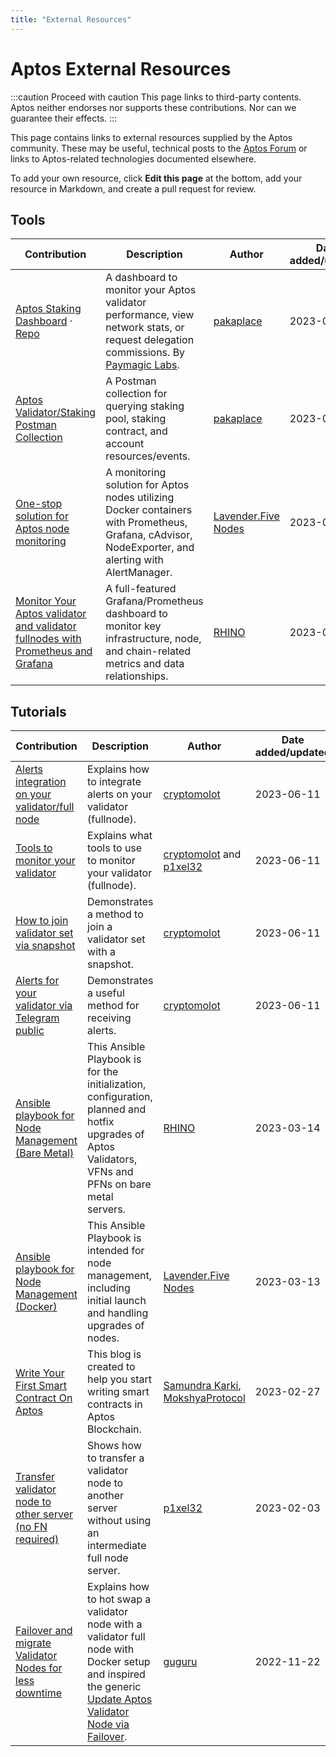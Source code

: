 ```yaml
---
title: "External Resources"
---
```


# Aptos External Resources

:::caution Proceed with caution
This page links to third-party contents. Aptos neither endorses nor supports these contributions. Nor can we guarantee their effects.
:::

This page contains links to external resources supplied by the Aptos community. These may be useful, technical posts to the [Aptos Forum](https://forum.aptoslabs.com/) or links to Aptos-related technologies documented elsewhere.

To add your own resource, click **Edit this page** at the bottom, add your resource in Markdown, and create a pull request for review.

## Tools

| Contribution                                                                                                                       | Description                                                                                                                                                | Author                                                 | Date added/updated |
| ---------------------------------------------------------------------------------------------------------------------------------- | ---------------------------------------------------------------------------------------------------------------------------------------------------------- | ------------------------------------------------------ | ------------------ |
| [Aptos Staking Dashboard](https://dashboard.stakeaptos.com) · [Repo](https://github.com/pakaplace/swtb-frontend/)                  | A dashboard to monitor your Aptos validator performance, view network stats, or request delegation commissions. By [Paymagic Labs](https://paymagic.xyz/). | [pakaplace](https://github.com/pakaplace/)             | 2023-03-10         |
| [Aptos Validator/Staking Postman Collection](https://github.com/pakaplace/aptos-validator-staking-postman)                         | A Postman collection for querying staking pool, staking contract, and account resources/events.                                                            | [pakaplace](https://github.com/pakaplace/)             | 2023-03-10         |
| [One-stop solution for Aptos node monitoring](https://github.com/LavenderFive/aptos-monitoring)                                    | A monitoring solution for Aptos nodes utilizing Docker containers with Prometheus, Grafana, cAdvisor, NodeExporter, and alerting with AlertManager.        | [Lavender.Five Nodes](https://github.com/LavenderFive) | 2023-03-10         |
| [Monitor Your Aptos validator and validator fullnodes with Prometheus and Grafana](https://github.com/RhinoStake/aptos_monitoring) | A full-featured Grafana/Prometheus dashboard to monitor key infrastructure, node, and chain-related metrics and data relationships.                        | [RHINO](https://rhinostake.com)                        | 2023-03-10         |

## Tutorials

| Contribution                                                                                                                                              | Description                                                                                                                                                                                                            | Author                                                                                                           | Date added/updated |
| --------------------------------------------------------------------------------------------------------------------------------------------------------- | ---------------------------------------------------------------------------------------------------------------------------------------------------------------------------------------------------------------------- | ---------------------------------------------------------------------------------------------------------------- | ------------------ |
| [Alerts integration on your validator/full node](https://forum.aptoslabs.com/t/alerts-integration-on-your-validator-full-node/196210)                     | Explains how to integrate alerts on your validator (fullnode).                                                                                                                                                         | [cryptomolot](https://forum.aptoslabs.com/u/unlimitedmolot)                                                      | 2023-06-11         |
| [Tools to monitor your validator](https://forum.aptoslabs.com/t/tools-to-monitore-your-validator/197163)                                                  | Explains what tools to use to monitor your validator (fullnode).                                                                                                                                                       | [cryptomolot](https://forum.aptoslabs.com/u/unlimitedmolot) and [p1xel32](https://forum.aptoslabs.com/u/p1xel32) | 2023-06-11         |
| [How to join validator set via snapshot](https://forum.aptoslabs.com/t/how-to-join-validator-set-via-snapshot/207568)                                     | Demonstrates a method to join a validator set with a snapshot.                                                                                                                                                         | [cryptomolot](https://forum.aptoslabs.com/u/unlimitedmolot)                                                      | 2023-06-11         |
| [Alerts for your validator via Telegram public](https://forum.aptoslabs.com/t/alerts-for-your-validator-via-telegram-public/201959)                       | Demonstrates a useful method for receiving alerts.                                                                                                                                                                     | [cryptomolot](https://forum.aptoslabs.com/u/unlimitedmolot)                                                      | 2023-06-11         |
| [Ansible playbook for Node Management (Bare Metal)](https://github.com/RhinoStake/ansible-aptos)                                                          | This Ansible Playbook is for the initialization, configuration, planned and hotfix upgrades of Aptos Validators, VFNs and PFNs on bare metal servers.                                                                  | [RHINO](https://rhinostake.com)                                                                                  | 2023-03-14         |
| [Ansible playbook for Node Management (Docker)](https://github.com/LavenderFive/aptos-ansible)                                                            | This Ansible Playbook is intended for node management, including initial launch and handling upgrades of nodes.                                                                                                        | [Lavender.Five Nodes](https://github.com/LavenderFive)                                                           | 2023-03-13         |
| [Write Your First Smart Contract On Aptos](https://medium.com/mokshyaprotocol/write-your-first-smart-contract-on-aptos-a-step-by-step-guide-e16a6f5c2be6) | This blog is created to help you start writing smart contracts in Aptos Blockchain.                                                                                                                                    | [Samundra Karki](https://medium.com/@samundrakarki56), [MokshyaProtocol](https://mokshya.io/)                    | 2023-02-27         |
| [Transfer validator node to other server (no FN required)](https://forum.aptoslabs.com/t/transfer-validator-node-to-other-server-no-fn-required/194629/1) | Shows how to transfer a validator node to another server without using an intermediate full node server.                                                                                                               | [p1xel32](https://forum.aptoslabs.com/u/p1xel32)                                                                 | 2023-02-03         |
| [Failover and migrate Validator Nodes for less downtime](https://forum.aptoslabs.com/t/failover-and-migrate-validator-nodes-for-less-downtime/144846)     | Explains how to hot swap a validator node with a validator full node with Docker setup and inspired the generic [Update Aptos Validator Node via Failover](../nodes/validator-node/operator/update-validator-node.md). | [guguru](https://forum.aptoslabs.com/u/guguru)                                                                   | 2022-11-22         |
